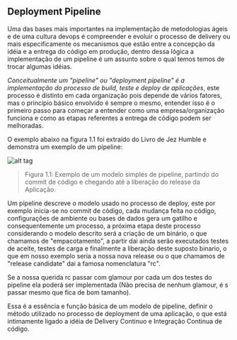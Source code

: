 ## Deployment Pipeline

Uma das bases mais importantes na implementação de metodologias ágeis e de uma cultura devops é compreender e evoluir o processo de delivery ou mais especificamente os mecanismos que estão entre a concepção da idéia e a entrega do código em produção, dentro dessa lógica a implementação de um pipeline é um assunto sobre o qual temos temos de trocar algumas idéias.

*Conceitualmente um "pipeline" ou "deployment pipeline" é a implementação do processo de build, teste e deploy de aplicações*, este processo é distinto em cada organização pois depende de vários fatores, mas o princípio básico envolvido é sempre o mesmo, entender isso é o primeiro passo para começar a entender como uma empresa/organização funciona e como as etapas referentes a entrega de código podem ser melhoradas.

O exemplo abaixo na figura 1.1 foi extraído do Livro de Jez Humble e demonstra um exemplo de um pipeline:

![alt tag](https://github.com/2TINsecdevops/classroom/raw/master/content/images/1.1-pipeline.png)

> Figura 1.1: Exemplo de um modelo simples de pipeline, partindo do commit de código e chegando até a liberação do release da Aplicação.

Um pipeline descreve o modelo usado no processo de deploy, este por exemplo inicia-se no commit de código, cada mudança feita no código, configurações de ambiente ou bases de dados gera um gatilho e consequentemente um processo, a próxima etapa deste processo considerando o modelo descrito será a criação de um binário, o que chamamos de "empacotamento", a partir dai ainda serão executados testes de aceite, testes de carga e finalmente a liberação deste suposto binario, o que em nosso exemplo seria a nossa nova release ou o que chamamos de "release candidate" dai a famosa nomenclatura "rc". 

Se a nossa querida rc passar com glamour por cada um dos testes do pipeline ela poderá ser implementada (Não precisa de nenhum glamour, é s passar mesmo que fica de bom tamanho).

Essa é a essência e função básica de um modelo de pipeline, definir o método utilizado no processo de deployment de uma aplicação, o que está intimamente ligado a idéia de Delivery Continuo  e Integração Continua de código.
